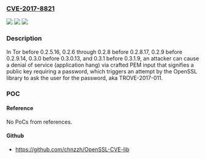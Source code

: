 ### [CVE-2017-8821](https://cve.mitre.org/cgi-bin/cvename.cgi?name=CVE-2017-8821)
![](https://img.shields.io/static/v1?label=Product&message=Tor%20before%200.2.5.16%2C%200.2.6%20through%200.2.8%20before%200.2.8.17%2C%200.2.9%20before%200.2.9.14%2C%200.3.0%20before%200.3.0.13%2C%20and%200.3.1%20before%200.3.1.9&color=blue)
![](https://img.shields.io/static/v1?label=Version&message=n%2Fa&color=blue)
![](https://img.shields.io/static/v1?label=Vulnerability&message=application%20hang&color=brighgreen)

### Description

In Tor before 0.2.5.16, 0.2.6 through 0.2.8 before 0.2.8.17, 0.2.9 before 0.2.9.14, 0.3.0 before 0.3.0.13, and 0.3.1 before 0.3.1.9, an attacker can cause a denial of service (application hang) via crafted PEM input that signifies a public key requiring a password, which triggers an attempt by the OpenSSL library to ask the user for the password, aka TROVE-2017-011.

### POC

#### Reference
No PoCs from references.

#### Github
- https://github.com/chnzzh/OpenSSL-CVE-lib

